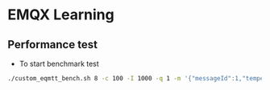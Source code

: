 # EMQX Learning

## Performance test
+ To start benchmark test
```sh
./custom_eqmtt_bench.sh 8 -c 100 -I 1000 -q 1 -m '{"messageId":1,"temperature":32.81665161616013,"humidity":71.98951628617453,"deviceId":"DB","timestamp":1679898067325,"ack":true,"snr":9,"txt":"text"}'
```